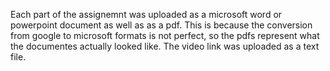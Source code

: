 Each part of the assignemnt was uploaded as a microsoft word or powerpoint document as well as as a pdf. This is because the conversion from google to microsoft formats is not perfect, so the pdfs represent what the documentes actually looked like.
The video link was uploaded as a text file.
